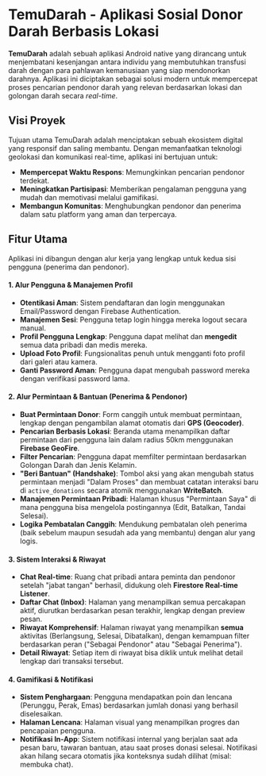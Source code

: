 # TemuDarah - Aplikasi Sosial Donor Darah Berbasis Lokasi
**TemuDarah** adalah sebuah aplikasi Android native yang dirancang untuk menjembatani kesenjangan antara individu yang membutuhkan transfusi darah dengan para pahlawan kemanusiaan yang siap mendonorkan darahnya. Aplikasi ini diciptakan sebagai solusi modern untuk mempercepat proses pencarian pendonor darah yang relevan berdasarkan lokasi dan golongan darah secara *real-time*.

## Visi Proyek
Tujuan utama TemuDarah adalah menciptakan sebuah ekosistem digital yang responsif dan saling membantu. Dengan memanfaatkan teknologi geolokasi dan komunikasi real-time, aplikasi ini bertujuan untuk:
* **Mempercepat Waktu Respons**: Memungkinkan pencarian pendonor terdekat.
* **Meningkatkan Partisipasi**: Memberikan pengalaman pengguna yang mudah dan memotivasi melalui gamifikasi.
* **Membangun Komunitas**: Menghubungkan pendonor dan penerima dalam satu platform yang aman dan terpercaya.

## Fitur Utama
Aplikasi ini dibangun dengan alur kerja yang lengkap untuk kedua sisi pengguna (penerima dan pendonor).
#### 1. Alur Pengguna & Manajemen Profil
* **Otentikasi Aman**: Sistem pendaftaran dan login menggunakan Email/Password dengan Firebase Authentication.
* **Manajemen Sesi**: Pengguna tetap login hingga mereka logout secara manual.
* **Profil Pengguna Lengkap**: Pengguna dapat melihat dan **mengedit** semua data pribadi dan medis mereka.
* **Upload Foto Profil**: Fungsionalitas penuh untuk mengganti foto profil dari galeri atau kamera.
* **Ganti Password Aman**: Pengguna dapat mengubah password mereka dengan verifikasi password lama.

#### 2. Alur Permintaan & Bantuan (Penerima & Pendonor)
* **Buat Permintaan Donor**: Form canggih untuk membuat permintaan, lengkap dengan pengambilan alamat otomatis dari **GPS (Geocoder)**.
* **Pencarian Berbasis Lokasi**: Beranda utama menampilkan daftar permintaan dari pengguna lain dalam radius 50km menggunakan **Firebase GeoFire**.
* **Filter Pencarian**: Pengguna dapat memfilter permintaan berdasarkan Golongan Darah dan Jenis Kelamin.
* **"Beri Bantuan" (Handshake)**: Tombol aksi yang akan mengubah status permintaan menjadi "Dalam Proses" dan membuat catatan interaksi baru di `active_donations` secara atomik menggunakan **WriteBatch**.
* **Manajemen Permintaan Pribadi**: Halaman khusus "Permintaan Saya" di mana pengguna bisa mengelola postingannya (Edit, Batalkan, Tandai Selesai).
* **Logika Pembatalan Canggih**: Mendukung pembatalan oleh penerima (baik sebelum maupun sesudah ada yang membantu) dengan alur yang logis.

#### 3. Sistem Interaksi & Riwayat
* **Chat Real-time**: Ruang chat pribadi antara peminta dan pendonor setelah "jabat tangan" berhasil, didukung oleh **Firestore Real-time Listener**.
* **Daftar Chat (Inbox)**: Halaman yang menampilkan semua percakapan aktif, diurutkan berdasarkan pesan terakhir, lengkap dengan preview pesan.
* **Riwayat Komprehensif**: Halaman riwayat yang menampilkan **semua** aktivitas (Berlangsung, Selesai, Dibatalkan), dengan kemampuan filter berdasarkan peran ("Sebagai Pendonor" atau "Sebagai Penerima").
* **Detail Riwayat**: Setiap item di riwayat bisa diklik untuk melihat detail lengkap dari transaksi tersebut.

#### 4. Gamifikasi & Notifikasi
* **Sistem Penghargaan**: Pengguna mendapatkan poin dan lencana (Perunggu, Perak, Emas) berdasarkan jumlah donasi yang berhasil diselesaikan.
* **Halaman Lencana**: Halaman visual yang menampilkan progres dan pencapaian pengguna.
* **Notifikasi In-App**: Sistem notifikasi internal yang berjalan saat ada pesan baru, tawaran bantuan, atau saat proses donasi selesai. Notifikasi akan hilang secara otomatis jika konteksnya sudah dilihat (misal: membuka chat).
